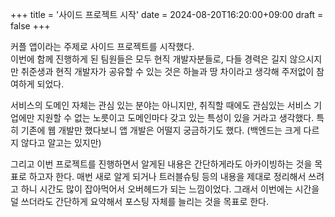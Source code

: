 +++
title = '사이드 프로젝트 시작'
date = 2024-08-20T16:20:00+09:00
draft = false
+++

커플 앱이라는 주제로 사이드 프로젝트를 시작했다.  
이번에 함께 진행하게 된 팀원들은 모두 현직 개발자분들로, 다들 경력은 길지 않으시지만 취준생과 현직 개발자가 공유할 수 있는 것은 하늘과 땅 차이라고 생각해 주저없이 참여하게 되었다.

서비스의 도메인 자체는 관심 있는 분야는 아니지만, 취직할 때에도 관심있는 서비스 기업에만 지원할 수 없는 노릇이고 도메인마다 갖고 있는 특성이 있을 거라고 생각했다. 특히 기존에 웹 개발만 했다보니 앱 개발은 어떨지 궁금하기도 했다. (백엔드는 크게 다르지 않다고 알고는 있지만)

그리고 이번 프로젝트를 진행하면서 알게된 내용은 간단하게라도 아카이빙하는 것을 목표로 하고자 한다. 매번 새로 알게 되거나 트러블슈팅 등의 내용을 제대로 정리해서 쓰려고 하니 시간도 많이 잡아먹어서 오버헤드가 되는 느낌이었다. 그래서 이번에는 시간을 덜 쓰더라도 간단하게 요약해서 포스팅 자체를 늘리는 것을 목표로 한다.

